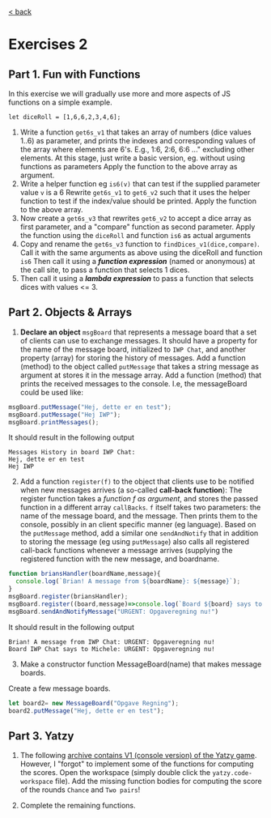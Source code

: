 [< back](README.md)

# Exercises 2

## Part 1. Fun with Functions

In this exercise we will gradually use more and more aspects of JS functions on a simple example.

`let diceRoll = [1,6,6,2,3,4,6];`

  1. Write a function `get6s_v1` that takes an array of numbers (dice values 1..6) as parameter, and prints the indexes and corresponding values of the array where elements are 6's. E.g., 1:6, 2:6, 6:6 ..." excluding other elements. At this stage, just write a basic version, eg. without using functions as parameters
  Apply the function to the above array as argument.
  2. Write a helper function eg `is6(v)` that can test if the supplied parameter value `v` is a 6
  Rewrite `get6s_v1` to `get6_v2` such that it uses the helper function to test if the index/value should be printed.
  Apply the function to the above array.
  3. Now create a `get6s_v3` that rewrites `get6_v2` to accept a dice array as first parameter, and a "compare" function as second parameter.
  Apply the function using the `diceRoll` and function `is6` as actual arguments
  4. Copy and rename the `get6s_v3` function to `findDices_v1(dice,compare)`. Call it with the same arguments as above using the diceRoll and function `is6`
  Then call it using a ***function expression*** (named or anonymous) at the call site, to pass a function that selects 1 dices.
  5. Then call it using a ***lambda expression*** to pass a function that selects dices with values <= 3.

## Part 2. Objects & Arrays

  1. **Declare an object** `msgBoard` that represents a message board that a set of clients can use to exchange messages.
  It should have a property for the name of the message board, initialized to `IWP Chat`, and another property (array) for storing the history of messages.
  Add a function (method) to the object called `putMessage` that takes a string message as argument at stores it in the message array.
  Add a function (method) that prints the received messages to the console. I.e, the messageBoard could be used like:
  ```javascript
  msgBoard.putMessage("Hej, dette er en test");
  msgBoard.putMessage("Hej IWP");
  msgBoard.printMessages();
  ```
  It should result in the following output
  ```console
  Messages History in board IWP Chat:
  Hej, dette er en test
  Hej IWP
  ```

  2. Add a function `register(f)` to the object that clients use to be notified when new messages arrives (a so-called **call-back function**): The register function takes a *function f as argument*, and stores the passed function in a different array `callBacks`. `f` itself takes two parameters: the name of the message board, and the message. Then prints them to the console, possibly in an client specific manner (eg language). 
  Based on the `putMessage` method, add a similar one `sendAndNotify` that in addition to storing the message (eg using `putMessage`) also calls all registered call-back functions whenever a message arrives (supplying the registered function with the new message, and boardname.

  ```javascript
  function briansHandler(boardName,message){
    console.log(`Brian! A message from ${boardName}: ${message}`);
  }
  msgBoard.register(briansHandler);
  msgBoard.register((board,message)=>console.log(`Board ${board} says to Michele: ${message}`));
  msgBoard.sendAndNotifyMessage("URGENT: Opgaveregning nu!")
  ```
  It should result in the following output
  ```console
  Brian! A message from IWP Chat: URGENT: Opgaveregning nu!
  Board IWP Chat says to Michele: URGENT: Opgaveregning nu!
  ```

  3. Make a constructor function MessageBoard(name) that makes message boards.

  Create a few message boards.
  ```javascript
  let board2= new MessageBoard("Opgave Regning");
  board2.putMessage("Hej, dette er en test");
  ```

## Part 3. Yatzy

  1. The following [archive contains V1 (console version) of the Yatzy game](https://www.moodle.aau.dk/pluginfile.php/2447172/mod_page/content/25/Yatzy%20-%20basic%20-%20Short%20-%20Release.zip?time=1642782774937). However, I "forgot" to implement some of the functions for computing the scores. Open the workspace (simply double click the `yatzy.code-workspace` file).
  Add the missing function bodies for computing the score of the rounds `Chance` and `Two pairs`!

  2. Complete the remaining functions.
